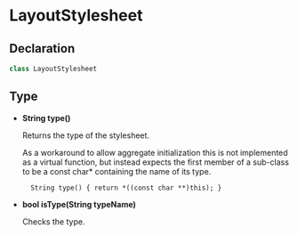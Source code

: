 # LayoutStylesheet

## Declaration

```C++
class LayoutStylesheet
```

## Type

* **String type()**

	Returns the type of the stylesheet.

	As a workaround to allow aggregate initialization this is not implemented as a virtual function, but instead expects the first member of a sub-class 
	to be a const char* containing the name of its type.

		String type() { return *((const char **)this); }

* **bool isType(String typeName)**

	Checks the type.
